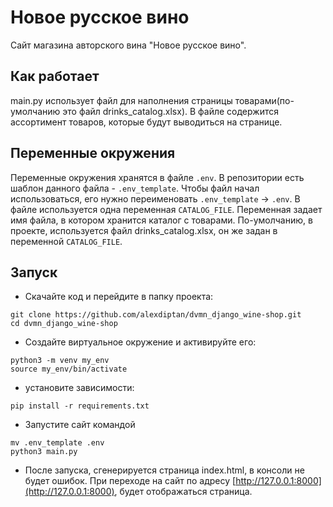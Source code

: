 # Новое русское вино

Сайт магазина авторского вина "Новое русское вино".

## Как работает
main.py использует файл для наполнения страницы товарами(по-умолчанию это файл drinks_catalog.xlsx). В файле содержится 
ассортимент товаров, которые будут выводиться на странице.

## Переменные окружения
Переменные окружения хранятся в файле `.env`. В репозитории есть шаблон данного файла - `.env_template`. Чтобы файл 
начал использоваться, его нужно переименовать `.env_template` -> `.env`. В файле используется одна переменная 
`CATALOG_FILE`. Переменная задает имя файла, в котором хранится каталог с товарами. По-умолчанию, в проекте, 
используется файл drinks_catalog.xlsx, он же задан в переменной `CATALOG_FILE`.

## Запуск

- Скачайте код и перейдите в папку проекта:
```
git clone https://github.com/alexdiptan/dvmn_django_wine-shop.git
cd dvmn_django_wine-shop
```
- Создайте виртуальное окружение и активируйте его:
```
python3 -m venv my_env
source my_env/bin/activate
```
- установите зависимости:
```
pip install -r requirements.txt
```
- Запустите сайт командой
```
mv .env_template .env
python3 main.py
```
- После запуска, сгенерируется страница index.html, в консоли не будет ошибок. При переходе на сайт
по адресу [http://127.0.0.1:8000](http://127.0.0.1:8000), будет отображаться страница.
